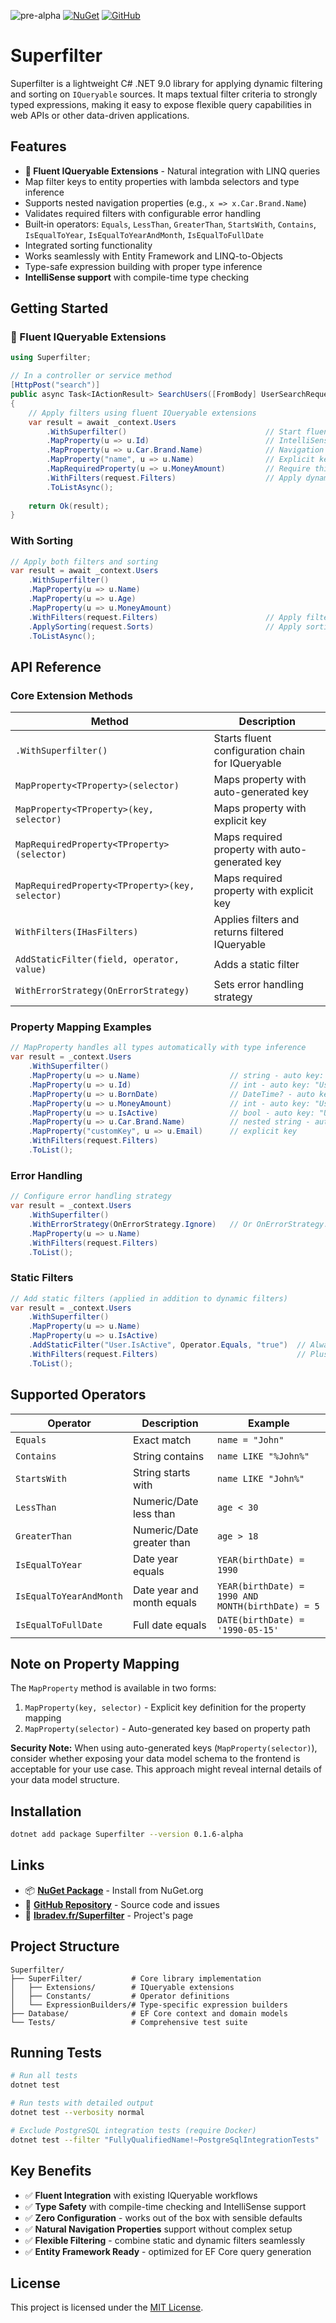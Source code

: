 ![pre-alpha](https://img.shields.io/badge/status-Available_soon_🚧-ff69b4?style=for-the-badge&logoColor=white&label=WIP)
[![NuGet](https://img.shields.io/nuget/v/Superfilter?style=for-the-badge)](https://www.nuget.org/packages/Superfilter/)
[![GitHub](https://img.shields.io/badge/GitHub-Repository-blue?style=for-the-badge&logo=github)](https://github.com/Ibramadi75/Superfilter)

# Superfilter

Superfilter is a lightweight C# .NET 9.0 library for applying dynamic filtering and sorting on `IQueryable` sources. It
maps textual filter criteria to strongly typed expressions, making it easy to expose flexible query capabilities in web
APIs or other data-driven applications.

## Features

- **🚀 Fluent IQueryable Extensions** - Natural integration with LINQ queries
- Map filter keys to entity properties with lambda selectors and type inference
- Supports nested navigation properties (e.g., `x => x.Car.Brand.Name`)
- Validates required filters with configurable error handling
- Built‑in operators: `Equals`, `LessThan`, `GreaterThan`, `StartsWith`, `Contains`, `IsEqualToYear`,
  `IsEqualToYearAndMonth`, `IsEqualToFullDate`
- Integrated sorting functionality
- Works seamlessly with Entity Framework and LINQ-to-Objects
- Type-safe expression building with proper type inference
- **IntelliSense support** with compile-time type checking

## Getting Started

### 🚀 Fluent IQueryable Extensions

```csharp
using Superfilter;

// In a controller or service method
[HttpPost("search")]
public async Task<IActionResult> SearchUsers([FromBody] UserSearchRequest request)
{
    // Apply filters using fluent IQueryable extensions
    var result = await _context.Users
        .WithSuperfilter()                               // Start fluent configuration
        .MapProperty(u => u.Id)                          // IntelliSense support
        .MapProperty(u => u.Car.Brand.Name)              // Navigation properties work naturally
        .MapProperty("name", u => u.Name)                // Explicit key usage
        .MapRequiredProperty(u => u.MoneyAmount)         // Require this property to be included in filters
        .WithFilters(request.Filters)                    // Apply dynamic filters - returns filtered IQueryable
        .ToListAsync();
    
    return Ok(result);
}
```

### With Sorting

```csharp
// Apply both filters and sorting
var result = await _context.Users
    .WithSuperfilter()
    .MapProperty(u => u.Name)
    .MapProperty(u => u.Age)
    .MapProperty(u => u.MoneyAmount)
    .WithFilters(request.Filters)                        // Apply filters
    .ApplySorting(request.Sorts)                         // Apply sorting
    .ToListAsync();
```

## API Reference

### Core Extension Methods

| Method                                          | Description                                      |
|-------------------------------------------------|--------------------------------------------------|
| `.WithSuperfilter()`                            | Starts fluent configuration chain for IQueryable |
| `MapProperty<TProperty>(selector)`              | Maps property with auto-generated key            |
| `MapProperty<TProperty>(key, selector)`         | Maps property with explicit key                  |
| `MapRequiredProperty<TProperty>(selector)`      | Maps required property with auto-generated key   |
| `MapRequiredProperty<TProperty>(key, selector)` | Maps required property with explicit key         |
| `WithFilters(IHasFilters)`                      | Applies filters and returns filtered IQueryable  |
| `AddStaticFilter(field, operator, value)`       | Adds a static filter                             |
| `WithErrorStrategy(OnErrorStrategy)`            | Sets error handling strategy                     |

### Property Mapping Examples

```csharp
// MapProperty handles all types automatically with type inference
var result = _context.Users
    .WithSuperfilter()
    .MapProperty(u => u.Name)                    // string - auto key: "User.Name"
    .MapProperty(u => u.Id)                      // int - auto key: "User.Id"
    .MapProperty(u => u.BornDate)                // DateTime? - auto key: "User.BornDate"
    .MapProperty(u => u.MoneyAmount)             // int - auto key: "User.MoneyAmount"
    .MapProperty(u => u.IsActive)                // bool - auto key: "User.IsActive"
    .MapProperty(u => u.Car.Brand.Name)          // nested string - auto key: "User.Car.Brand.Name"
    .MapProperty("customKey", u => u.Email)      // explicit key
    .WithFilters(request.Filters)
    .ToList();
```

### Error Handling

```csharp
// Configure error handling strategy
var result = _context.Users
    .WithSuperfilter()
    .WithErrorStrategy(OnErrorStrategy.Ignore)   // Or OnErrorStrategy.ThrowException
    .MapProperty(u => u.Name)
    .WithFilters(request.Filters)
    .ToList();
```

### Static Filters

```csharp
// Add static filters (applied in addition to dynamic filters)
var result = _context.Users
    .WithSuperfilter()
    .MapProperty(u => u.Name)
    .MapProperty(u => u.IsActive)
    .AddStaticFilter("User.IsActive", Operator.Equals, "true")  // Always filter active users
    .WithFilters(request.Filters)                               // Plus dynamic filters from client
    .ToList();
```

## Supported Operators

| Operator                | Description                | Example                                           |
|-------------------------|----------------------------|---------------------------------------------------|
| `Equals`                | Exact match                | `name = "John"`                                   |
| `Contains`              | String contains            | `name LIKE "%John%"`                              |
| `StartsWith`            | String starts with         | `name LIKE "John%"`                               |
| `LessThan`              | Numeric/Date less than     | `age < 30`                                        |
| `GreaterThan`           | Numeric/Date greater than  | `age > 18`                                        |
| `IsEqualToYear`         | Date year equals           | `YEAR(birthDate) = 1990`                          |
| `IsEqualToYearAndMonth` | Date year and month equals | `YEAR(birthDate) = 1990 AND MONTH(birthDate) = 5` |
| `IsEqualToFullDate`     | Full date equals           | `DATE(birthDate) = '1990-05-15'`                  |

## Note on Property Mapping

The `MapProperty` method is available in two forms:

1. `MapProperty(key, selector)` - Explicit key definition for the property mapping
2. `MapProperty(selector)` - Auto-generated key based on property path

**Security Note:** When using auto-generated keys (`MapProperty(selector)`), consider whether exposing your data model
schema to the frontend is acceptable for your use case. This approach might reveal internal details of your data model
structure.

## Installation

```bash
dotnet add package Superfilter --version 0.1.6-alpha
```

## Links

- 📦 **[NuGet Package](https://www.nuget.org/packages/Superfilter/)** - Install from NuGet.org
- 🐙 **[GitHub Repository](https://github.com/Ibramadi75/Superfilter)** - Source code and issues
- 📖 **[Ibradev.fr/Superfilter](https://ibradev.fr/superfilter)** - Project's page

## Project Structure

```
Superfilter/
├── SuperFilter/           # Core library implementation
│   ├── Extensions/        # IQueryable extensions
│   ├── Constants/         # Operator definitions
│   └── ExpressionBuilders/# Type-specific expression builders
├── Database/              # EF Core context and domain models
└── Tests/                 # Comprehensive test suite
```

## Running Tests

```bash
# Run all tests
dotnet test

# Run tests with detailed output
dotnet test --verbosity normal

# Exclude PostgreSQL integration tests (require Docker)
dotnet test --filter "FullyQualifiedName!~PostgreSqlIntegrationTests"
```

## Key Benefits

- ✅ **Fluent Integration** with existing IQueryable workflows
- ✅ **Type Safety** with compile-time checking and IntelliSense support
- ✅ **Zero Configuration** - works out of the box with sensible defaults
- ✅ **Natural Navigation Properties** support without complex setup
- ✅ **Flexible Filtering** - combine static and dynamic filters seamlessly
- ✅ **Entity Framework Ready** - optimized for EF Core query generation

## License

This project is licensed under the [MIT License](LICENSE).